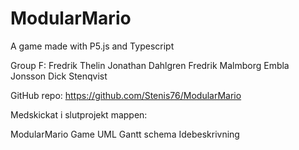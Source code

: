 # ModularMario
A game made with P5.js and Typescript

Group F:
Fredrik Thelin
Jonathan Dahlgren
Fredrik Malmborg
Embla Jonsson
Dick Stenqvist

GitHub repo: https://github.com/Stenis76/ModularMario

Medskickat i slutprojekt mappen:

ModularMario Game
UML
Gantt schema
Idebeskrivning